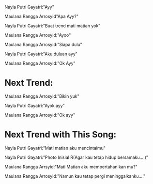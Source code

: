 Nayla Putri Gayatri:"Ayy"

Maulana Rangga Arrosyid"Apa Ayy?"

Nayla Putri Gayatri:"Buat trend mati matian yok"

Maulana Rangga Arrosyid:"Ayoo"

Maulana Rangga Arrosyid:"Siapa dulu"

Nayla Putri Gayatri:"Aku duluan ayy"

Maulana Rangga Arrosyid:"Ok Ayy"

# Next Trend:

Maulana Rangga Arrosyid:"Bikin yuk"

Nayla Putri Gayatri:"Ayok ayy"

Maulana Rangga Arrosyid:"Ok ayy"

# Next Trend with This Song:

Nayla Putri Gayatri:"Mati matian aku mencintaimu"

Nayla Putri Gayatri:"Photo Inisial R(Agar kau tetap hidup bersamaku....)"

Maulana Rangga Arrsyid:"Mati Matian aku mempertahan kan mu?"

Maulana Rangga Arrosyid:"Namun kau tetap pergi meninggalkanku...." 